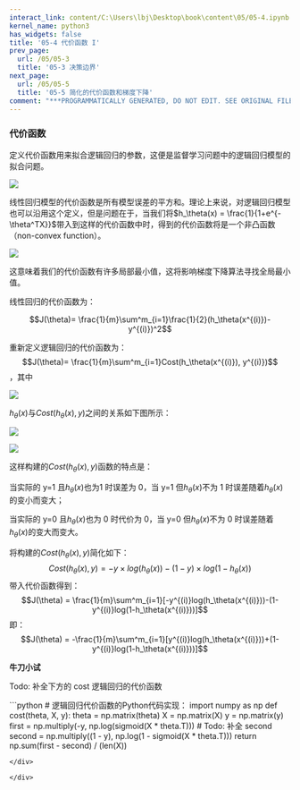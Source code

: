 ```yaml
---
interact_link: content/C:\Users\lbj\Desktop\book\content\05/05-4.ipynb
kernel_name: python3
has_widgets: false
title: '05-4 代价函数 I'
prev_page:
  url: /05/05-3
  title: '05-3 决策边界'
next_page:
  url: /05/05-5
  title: '05-5 简化的代价函数和梯度下降'
comment: "***PROGRAMMATICALLY GENERATED, DO NOT EDIT. SEE ORIGINAL FILES IN /content***"
---
```


### 代价函数

定义代价函数用来拟合逻辑回归的参数，这便是监督学习问题中的逻辑回归模型的拟合问题。

![](https://i.loli.net/2018/12/01/5c018f3228d7d.png)

线性回归模型的代价函数是所有模型误差的平方和。理论上来说，对逻辑回归模型也可以沿用这个定义，但是问题在于，当我们将$h_\theta(x) =  \frac{1}{1+e^{-\theta^TX}}$带入到这样的代价函数中时，得到的代价函数将是一个非凸函数（non-convex function）。

![](https://i.loli.net/2018/12/01/5c018ffd42ea4.png)
 
这意味着我们的代价函数有许多局部最小值，这将影响梯度下降算法寻找全局最小值。  

线性回归的代价函数为： 

$$J(\theta)= \frac{1}{m}\sum^m_{i=1}\frac{1}{2}(h_\theta(x^{(i)})-y^{(i)})^2$$
 
重新定义逻辑回归的代价函数为： 
$$J(\theta)= \frac{1}{m}\sum^m_{i=1}Cost(h_\theta(x^{(i)}), y^{(i)})$$ ，其中

![](https://i.loli.net/2018/12/01/5c01cd69c8f26.png)

$h_\theta(x)$与$Cost(h_\theta(x), y)$之间的关系如下图所示： 
 
![](https://i.loli.net/2018/12/01/5c01ce01cb59e.png)

![](https://i.loli.net/2018/12/01/5c01ce2c9ce0e.png)


这样构建的$Cost(h_\theta(x), y)$函数的特点是：

当实际的 y=1 且$h_\theta(x)$也为1 时误差为 0，当 y=1 但$h_\theta(x)$不为 1 时误差随着$h_\theta(x)$的变小而变大；

当实际的 y=0 且$h_\theta(x)$也为 0 时代价为 0，当 y=0 但$h_\theta(x)$不为 0 时误差随着 $h_\theta(x)$的变大而变大。 

将构建的$Cost(h_\theta(x), y)$简化如下：  
$$Cost(h_\theta(x), y)=-y\times{log(h_\theta(x))}-(1-y)\times{log(1-h_\theta(x))}$$
带入代价函数得到： 
$$J(\theta) = \frac{1}{m}\sum^m_{i=1}[-y^{(i)}log(h_\theta(x^{(i)}))-(1-y^{(i)}log(1-h_\theta(x^{(i)}))]$$
即： 
$$J(\theta) = -\frac{1}{m}\sum^m_{i=1}[y^{(i)}log(h_\theta(x^{(i)}))+(1-y^{(i)}log(1-h_\theta(x^{(i)}))]$$

**牛刀小试**

Todo: 补全下方的 cost 逻辑回归的代价函数

<div markdown="1" class="cell code_cell">
<div class="input_area" markdown="1">
```python
# 逻辑回归代价函数的Python代码实现：
import numpy as np
def cost(theta, X, y):
    theta = np.matrix(theta)
    X = np.matrix(X)
    y = np.matrix(y)
    first = np.multiply(-y, np.log(sigmoid(X * theta.T)))
    # Todo: 补全  second  
    second = np.multiply((1 - y), np.log(1 - sigmoid(X * theta.T)))
    return np.sum(first - second) / (len(X))

```
</div>

</div>
